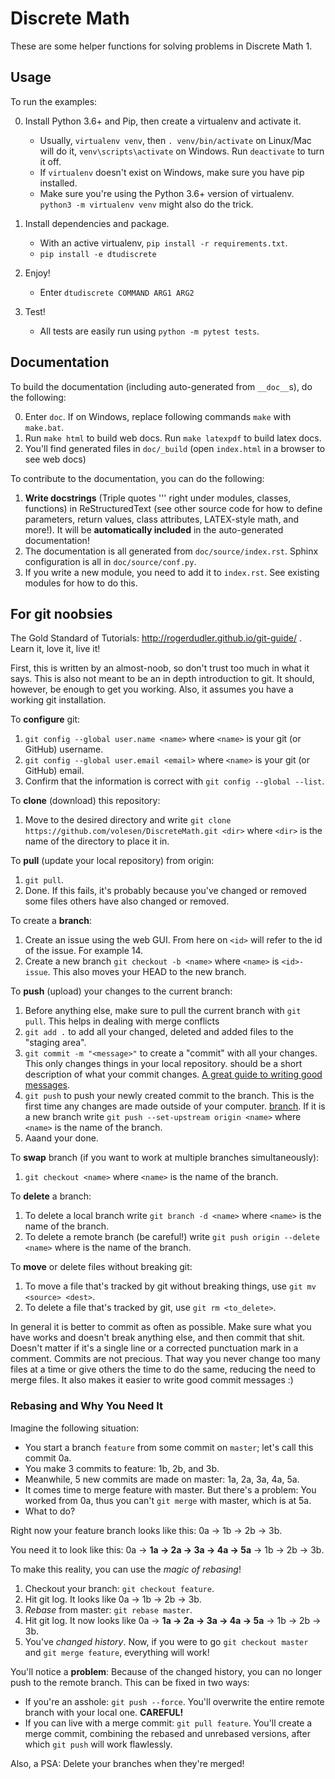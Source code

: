 # Discrete Math

These are some helper functions for solving problems in Discrete Math 1.


## Usage
To run the examples:

0. Install Python 3.6+ and Pip, then create a virtualenv and activate it.
	* Usually, `virtualenv venv`, then `. venv/bin/activate` on Linux/Mac will do it,
	`venv\scripts\activate` on Windows. Run `deactivate` to turn it off.
	* If `virtualenv` doesn't exist on Windows, make sure you have pip installed.
	* Make sure you're using the Python 3.6+ version of virtualenv. `python3 -m virtualenv venv` might also do the trick.

1. Install dependencies and package.
	* With an active virtualenv, `pip install -r requirements.txt`.
	* `pip install -e dtudiscrete`
2. Enjoy!
	* Enter `dtudiscrete COMMAND ARG1 ARG2` 
	
3. Test!
	* All tests are easily run using `python -m pytest tests`.

## Documentation
To build the documentation (including auto-generated from `__doc__`s), do the following:

0. Enter `doc`. If on Windows, replace following commands `make` with `make.bat`.
1. Run `make html` to build web docs. Run `make latexpdf` to build latex docs.
2. You'll find generated files in `doc/_build` (open `index.html` in a browser to see web docs)

To contribute to the documentation, you can do the following:

1. **Write docstrings** (Triple quotes ''' right under modules, classes, functions) in ReStructuredText (see other source code for how to define parameters, return values, class attributes, LATEX-style math, and more!). It will be **automatically included** in the auto-generated documentation!
2. The documentation is all generated from `doc/source/index.rst`. Sphinx configuration is all in `doc/source/conf.py`.
3. If you write a new module, you need to add it to `index.rst`. See existing modules for how to do this.

## For git noobsies
The Gold Standard of Tutorials: http://rogerdudler.github.io/git-guide/ . Learn it, love it, live it!

First, this is written by an almost-noob, so don't trust too much in what it says. This is also not meant to be an in depth introduction to git. It should, however, be enough to get you working. Also, it assumes you have a working git installation.

To **configure** git:
   1. `git config --global user.name <name>` where `<name>` is your git (or GitHub) username.
   2. `git config --global user.email <email>` where `<name>` is your git (or GitHub) email.
   3. Confirm that the information is correct with `git config --global --list`.

To **clone** (download) this repository:
   1. Move to the desired directory and write `git clone https://github.com/volesen/DiscreteMath.git <dir>` where `<dir>` is the name of the directory to place it in.

To **pull** (update your local repository) from origin:
   1. `git pull`.
   2. Done. If this fails, it's probably because you've changed or removed some files others have also changed or removed.

To create a **branch**:
   1. Create an issue using the web GUI. From here on `<id>` will refer to the id of the issue. For example 14.
   1. Create a new branch `git checkout -b <name>` where `<name>` is `<id>-issue`. This also moves your HEAD to the new branch.

To **push** (upload) your changes to the current branch:
   1. Before anything else, make sure to pull the current branch with `git pull`. This helps in dealing with merge conflicts
   2. `git add .` to add all your changed, deleted and added files to the "staging area".
   3. `git commit -m "<message>"` to create a "commit" with all your changes. This only changes things in your local repository. <message> should be a short description of what your commit changes. [A great guide to writing good messages](https://chris.beams.io/posts/git-commit/).
   4. `git push` to push your newly created commit to the branch. This is the first time any changes are made outside of your computer. [branch](https://git-scm.com/book/en/v2/Git-Branching-Basic-Branching-and-Merging). If it is a new branch write `git push --set-upstream origin <name>` where `<name>` is the name of the branch.
   5. Aaand your done.

To **swap** branch (if you want to work at multiple branches simultaneously):
   1. `git checkout <name>` where `<name>` is the name of the branch.

To **delete** a branch:
   1. To delete a local branch write `git branch -d <name>` where `<name>` is the name of the branch.
   1. To delete a remote branch (be careful!) write `git push origin --delete <name>` where <name> is the name of the branch.
   
To **move** or delete files without breaking git:
   1. To move a file that's tracked by git without breaking things, use `git mv <source> <dest>`.
   2. To delete a file that's tracked by git, use `git rm <to_delete>`.

In general it is better to commit as often as possible. Make sure what you have works and doesn't break anything else, and then commit that shit. Doesn't matter if it's a single line or a corrected punctuation mark in a comment. Commits are not precious. That way you never change too many files at a time or give others the time to do the same, reducing the need to merge files. It also makes it easier to write good commit messages :)

### Rebasing and Why You Need It
Imagine the following situation:
   - You start a branch `feature` from some commit on `master`; let's call this commit 0a.
   - You make 3 commits to feature: 1b, 2b, and 3b.
   - Meanwhile, 5 new commits are made on master: 1a, 2a, 3a, 4a, 5a.
   - It comes time to merge feature with master. But there's a problem:
       You worked from 0a, thus you can't `git merge` with master, which is at 5a.
   - What to do?

Right now your feature branch looks like this: 0a -> 1b -> 2b -> 3b.

You need it to look like this: 0a -> **1a -> 2a -> 3a -> 4a -> 5a** -> 1b -> 2b -> 3b.

To make this reality, you can use the *magic of rebasing*!
   1. Checkout your branch: `git checkout feature`.
   2. Hit git log. It looks like 0a -> 1b -> 2b -> 3b.
   2. *Rebase* from master: `git rebase master`.
   4. Hit git log. It now looks like 0a -> **1a -> 2a -> 3a -> 4a -> 5a** -> 1b -> 2b -> 3b.
   5. You've *changed history*. Now, if you were to go `git checkout master` and `git merge feature`, everything will work!

You'll notice a **problem**: Because of the changed history, you can no longer push to the remote branch. This can be fixed in two ways:
   * If you're an asshole: `git push --force`. You'll overwrite the entire remote branch with your local one. **CAREFUL!**
   * If you can live with a merge commit: `git pull feature`. You'll create a merge commit, combining the rebased and unrebased versions, after which `git push` will work flawlessly.

Also, a PSA: Delete your branches when they're merged!
